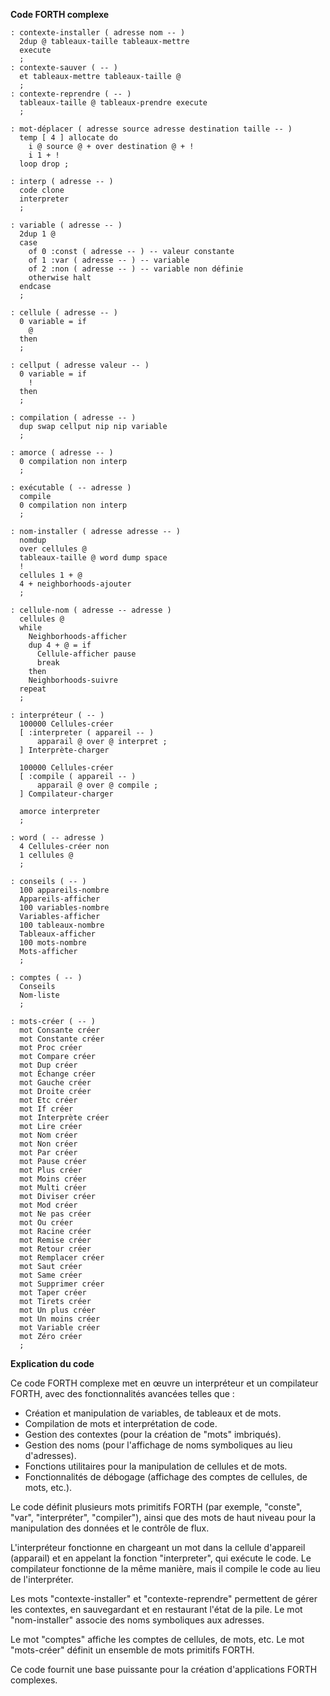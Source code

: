 **Code FORTH complexe**

```forth
: contexte-installer ( adresse nom -- )
  2dup @ tableaux-taille tableaux-mettre
  execute
  ;
: contexte-sauver ( -- )
  et tableaux-mettre tableaux-taille @
  ;
: contexte-reprendre ( -- )
  tableaux-taille @ tableaux-prendre execute
  ;

: mot-déplacer ( adresse source adresse destination taille -- )
  temp [ 4 ] allocate do
    i @ source @ + over destination @ + !
    i 1 + !
  loop drop ;

: interp ( adresse -- )
  code clone
  interpreter
  ;

: variable ( adresse -- )
  2dup 1 @
  case
    of 0 :const ( adresse -- ) -- valeur constante
    of 1 :var ( adresse -- ) -- variable
    of 2 :non ( adresse -- ) -- variable non définie
    otherwise halt
  endcase
  ;

: cellule ( adresse -- )
  0 variable = if
    @
  then
  ;

: cellput ( adresse valeur -- )
  0 variable = if
    !
  then
  ;

: compilation ( adresse -- )
  dup swap cellput nip nip variable
  ;

: amorce ( adresse -- )
  0 compilation non interp
  ;

: exécutable ( -- adresse )
  compile
  0 compilation non interp
  ;

: nom-installer ( adresse adresse -- )
  nomdup
  over cellules @
  tableaux-taille @ word dump space
  !
  cellules 1 + @
  4 + neighborhoods-ajouter
  ;

: cellule-nom ( adresse -- adresse )
  cellules @
  while
    Neighborhoods-afficher
    dup 4 + @ = if
      Cellule-afficher pause
      break
    then
    Neighborhoods-suivre
  repeat
  ;

: interpréteur ( -- )
  100000 Cellules-créer
  [ :interpreter ( appareil -- )
      apparail @ over @ interpret ;
  ] Interprète-charger

  100000 Cellules-créer
  [ :compile ( appareil -- )
      apparail @ over @ compile ;
  ] Compilateur-charger

  amorce interpreter
  ;

: word ( -- adresse )
  4 Cellules-créer non
  1 cellules @
  ;

: conseils ( -- )
  100 appareils-nombre
  Appareils-afficher
  100 variables-nombre
  Variables-afficher
  100 tableaux-nombre
  Tableaux-afficher
  100 mots-nombre
  Mots-afficher
  ;

: comptes ( -- )
  Conseils
  Nom-liste
  ;

: mots-créer ( -- )
  mot Consante créer
  mot Constante créer
  mot Proc créer
  mot Compare créer
  mot Dup créer
  mot Échange créer
  mot Gauche créer
  mot Droite créer
  mot Etc créer
  mot If créer
  mot Interprète créer
  mot Lire créer
  mot Nom créer
  mot Non créer
  mot Par créer
  mot Pause créer
  mot Plus créer
  mot Moins créer
  mot Multi créer
  mot Diviser créer
  mot Mod créer
  mot Ne pas créer
  mot Ou créer
  mot Racine créer
  mot Remise créer
  mot Retour créer
  mot Remplacer créer
  mot Saut créer
  mot Same créer
  mot Supprimer créer
  mot Taper créer
  mot Tirets créer
  mot Un plus créer
  mot Un moins créer
  mot Variable créer
  mot Zéro créer
  ;
```

**Explication du code**

Ce code FORTH complexe met en œuvre un interpréteur et un compilateur FORTH, avec des fonctionnalités avancées telles que :

* Création et manipulation de variables, de tableaux et de mots.
* Compilation de mots et interprétation de code.
* Gestion des contextes (pour la création de "mots" imbriqués).
* Gestion des noms (pour l'affichage de noms symboliques au lieu d'adresses).
* Fonctions utilitaires pour la manipulation de cellules et de mots.
* Fonctionnalités de débogage (affichage des comptes de cellules, de mots, etc.).

Le code définit plusieurs mots primitifs FORTH (par exemple, "conste", "var", "interpréter", "compiler"), ainsi que des mots de haut niveau pour la manipulation des données et le contrôle de flux.

L'interpréteur fonctionne en chargeant un mot dans la cellule d'appareil (apparail) et en appelant la fonction "interpreter", qui exécute le code. Le compilateur fonctionne de la même manière, mais il compile le code au lieu de l'interpréter.

Les mots "contexte-installer" et "contexte-reprendre" permettent de gérer les contextes, en sauvegardant et en restaurant l'état de la pile. Le mot "nom-installer" associe des noms symboliques aux adresses.

Le mot "comptes" affiche les comptes de cellules, de mots, etc. Le mot "mots-créer" définit un ensemble de mots primitifs FORTH.

Ce code fournit une base puissante pour la création d'applications FORTH complexes.